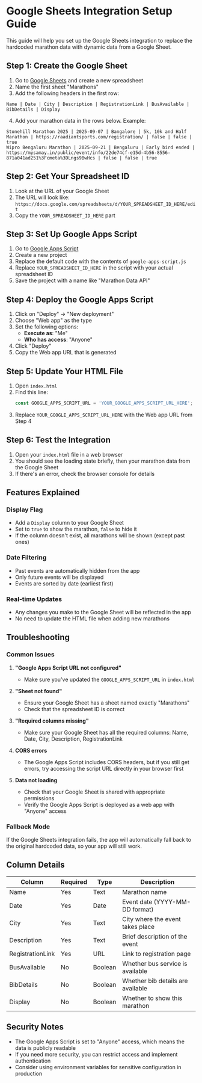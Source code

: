 # Google Sheets Integration Setup Guide

This guide will help you set up the Google Sheets integration to replace the hardcoded marathon data with dynamic data from a Google Sheet.

## Step 1: Create the Google Sheet

1. Go to [Google Sheets](https://sheets.google.com) and create a new spreadsheet
2. Name the first sheet "Marathons"
3. Add the following headers in the first row:

```
Name | Date | City | Description | RegistrationLink | BusAvailable | BibDetails | Display
```

4. Add your marathon data in the rows below. Example:

```
Stonehill Marathon 2025 | 2025-09-07 | Bangalore | 5k, 10k and Half Marathon | https://raadiantsports.com/registration/ | false | false | true
Wipro Bengaluru Marathon | 2025-09-21 | Bengaluru | Early bird ended | https://mysamay.in/public/event/info/22de74cf-e15d-4b56-8556-871a041ad251%3Fcmeta%3DLngs9BwHcs | false | false | true
```

## Step 2: Get Your Spreadsheet ID

1. Look at the URL of your Google Sheet
2. The URL will look like: `https://docs.google.com/spreadsheets/d/YOUR_SPREADSHEET_ID_HERE/edit`
3. Copy the `YOUR_SPREADSHEET_ID_HERE` part

## Step 3: Set Up Google Apps Script

1. Go to [Google Apps Script](https://script.google.com)
2. Create a new project
3. Replace the default code with the contents of `google-apps-script.js`
4. Replace `YOUR_SPREADSHEET_ID_HERE` in the script with your actual spreadsheet ID
5. Save the project with a name like "Marathon Data API"

## Step 4: Deploy the Google Apps Script

1. Click on "Deploy" → "New deployment"
2. Choose "Web app" as the type
3. Set the following options:
   - **Execute as**: "Me"
   - **Who has access**: "Anyone"
4. Click "Deploy"
5. Copy the Web app URL that is generated

## Step 5: Update Your HTML File

1. Open `index.html`
2. Find this line:
   ```javascript
   const GOOGLE_APPS_SCRIPT_URL = 'YOUR_GOOGLE_APPS_SCRIPT_URL_HERE';
   ```
3. Replace `YOUR_GOOGLE_APPS_SCRIPT_URL_HERE` with the Web app URL from Step 4

## Step 6: Test the Integration

1. Open your `index.html` file in a web browser
2. You should see the loading state briefly, then your marathon data from the Google Sheet
3. If there's an error, check the browser console for details

## Features Explained

### Display Flag
- Add a `Display` column to your Google Sheet
- Set to `true` to show the marathon, `false` to hide it
- If the column doesn't exist, all marathons will be shown (except past ones)

### Date Filtering
- Past events are automatically hidden from the app
- Only future events will be displayed
- Events are sorted by date (earliest first)

### Real-time Updates
- Any changes you make to the Google Sheet will be reflected in the app
- No need to update the HTML file when adding new marathons

## Troubleshooting

### Common Issues

1. **"Google Apps Script URL not configured"**
   - Make sure you've updated the `GOOGLE_APPS_SCRIPT_URL` in `index.html`

2. **"Sheet not found"**
   - Ensure your Google Sheet has a sheet named exactly "Marathons"
   - Check that the spreadsheet ID is correct

3. **"Required columns missing"**
   - Make sure your Google Sheet has all the required columns: Name, Date, City, Description, RegistrationLink

4. **CORS errors**
   - The Google Apps Script includes CORS headers, but if you still get errors, try accessing the script URL directly in your browser first

5. **Data not loading**
   - Check that your Google Sheet is shared with appropriate permissions
   - Verify the Google Apps Script is deployed as a web app with "Anyone" access

### Fallback Mode

If the Google Sheets integration fails, the app will automatically fall back to the original hardcoded data, so your app will still work.

## Column Details

| Column | Required | Type | Description |
|--------|----------|------|-------------|
| Name | Yes | Text | Marathon name |
| Date | Yes | Date | Event date (YYYY-MM-DD format) |
| City | Yes | Text | City where the event takes place |
| Description | Yes | Text | Brief description of the event |
| RegistrationLink | Yes | URL | Link to registration page |
| BusAvailable | No | Boolean | Whether bus service is available |
| BibDetails | No | Boolean | Whether bib details are available |
| Display | No | Boolean | Whether to show this marathon |

## Security Notes

- The Google Apps Script is set to "Anyone" access, which means the data is publicly readable
- If you need more security, you can restrict access and implement authentication
- Consider using environment variables for sensitive configuration in production